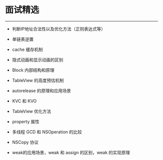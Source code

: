 # 面试精选

------------------
* 判断IP地址合法性以及优化方法（正则表达式等）
* 单链表逆置

* cache 缓存机制
* 隐式动画和显示动画的区别
* Block 内部结构和原理
* TableView 的高度预估机制
* autorelease 的原理和应用场景
* KVC 和 KVO
* TableView 优化方法
* property 属性
* 多线程 GCD 和 NSOperation 的比较
* NSCopy 协议
* weak的应用场景，weak 和 assign 的区别，weak 的实现原理

